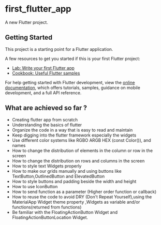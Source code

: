 # first_flutter_app

A new Flutter project.

## Getting Started

This project is a starting point for a Flutter application.

A few resources to get you started if this is your first Flutter project:

- [Lab: Write your first Flutter app](https://docs.flutter.dev/get-started/codelab)
- [Cookbook: Useful Flutter samples](https://docs.flutter.dev/cookbook)

For help getting started with Flutter development, view the
[online documentation](https://docs.flutter.dev/), which offers tutorials,
samples, guidance on mobile development, and a full API reference.

## What are achieved so far ?

- Creating flutter app from scratch
- Understanding the basics of flutter
- Organize the code in a way that is easy to read and maintain
- Keep digging into the flutter framework especially the widgets
- Use different color systems like RGBO ARGB HEX (const Color()), and names
- How to change the distribution of elements in the column or row in the screen
- How to change the distribution on rows and columns in the screen
- How to style text Widgets properly
- How to make our grids manually and using buttons like TextButton,OutlinedButton and ElevatedButton
- How to style buttons and padding beside the width and height
- How to use IconButton
- How to send function as a parameter (Higher order function or callback)
- How to reuse the code to avoid DRY (Don't Repeat Yourself),using the MaterialApp Widget theme property ,Widgets as variable and/or functions(returned from functions)
- Be familiar with the FloatingActionButton Widget and FloatingActionButtonLocation Widget.
